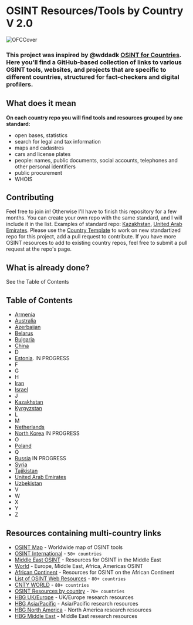# OSINT Resources/Tools by Country V 2.0
![OFCCover](https://github.com/user-attachments/assets/24e9a122-d9a8-4ff9-81b7-298c5f0a739b)
### This project was inspired by @wddadk [OSINT for Countries](https://github.com/wddadk/OSINT-for-countries). Here you'll find a GitHub-based collection of links to various OSINT tools, websites, and projects that are specific to different countries, structured for fact-checkers and digital profilers. 
## What does it mean 
**On each country repo you will find tools and resources grouped by one standard:** 
- open bases, statistics
- search for legal and tax information
- maps and cadastres
- cars and license plates
- people: names, public documents, social accounts, telephones and other personal identifiers
- public procurement
- WHOIS

## Contributing
Feel free to join in! Otherwise I'll have to finish this repository for a few months. You can create your own repo with the same standard, and I will include it in the list. Examples of standard repo: [Kazakhstan](https://github.com/paulpogoda/OSINT-Tools-Kazakhstan), [United Arab Emirates](https://github.com/paulpogoda/OSINT-Tools-Emirates). Please use the [Country Template](https://github.com/paulpogoda/OSINT-for-countries-V2.0/blob/main/Country%20Template) to work on new standartized repo for this project, add a pull request to contribute. If you have more OSINT resources to add to existing country repos, feel free to submit a pull request at the repo's page. 
## What is already done?
See the Table of Contents 

## Table of Contents
- [Armenia](https://github.com/paulpogoda/OSINT-Tools-Armenia/)
- [Australia](https://github.com/paulpogoda/OSINT-Tools-Australia/)
- [Azerbaijan](https://github.com/paulpogoda/OSINT-Tools-Azerbaijan/)
- [Belarus](https://github.com/int-sector/OSINT-Tools-Belarus/)
- [Bulgaria](https://github.com/paulpogoda/OSINT-Tools-Bulgaria/tree/main)
- [China](https://github.com/paulpogoda/OSINT-Tools-China)
- D
- [Estonia](). IN PROGRESS
- F
- G
- H
- [Iran](https://github.com/paulpogoda/OSINT-Tools-Iran)
- [Israel](https://github.com/paulpogoda/OSINT-Tools-Israel)
- J
- [Kazakhstan](https://github.com/paulpogoda/OSINT-Tools-Kazakhstan)
- [Kyrgyzstan](https://github.com/paulpogoda/OSINT-Tools-Kyrgyzstan)
- L
- M
- [Netherlands](https://github.com/paulpogoda/OSINT-Tools-Netherlands/tree/master)
- [North Korea]() IN PROGRESS 
- O
- [Poland](https://github.com/paulpogoda/OSINT-Tools-Poland)
- Q
- [Russia](https://github.com/paulpogoda/OSINT-Tools-Russia) IN PROGRESS
- [Syria](https://github.com/paulpogoda/OSINT-Tools-Syria)
- [Tajikistan](https://github.com/paulpogoda/OSINT-Tools-Tajikistan)
- [United Arab Emirates](https://github.com/paulpogoda/OSINT-Tools-Emirates)
- [Uzbekistan](https://github.com/paulpogoda/OSINT-Tools-Uzbekistan)
- V
- W
- X
- Y
- Z

## Resources containing multi-country links
- [OSINT Map](https://cybdetective.com/osintmap/) - Worldwide map of OSINT tools
- [OSINT International](https://start.me/p/7kDabv/osint-international) -  `50+ countries`
- [Middle East OSINT](https://start.me/p/jj8Y9a/middle-east-osint) - Resources for OSINT in the Middle East
- [World](https://start.me/p/lLaoXv/07-world) - Europe, Middle East, Africa, Americas OSINT
- [African Continent](https://start.me/p/m6OJgv/the-bbc-africa-eye-forensics-dashboard) - Resources for OSINT on the African Continent
- [List of OSINT Web Resources](https://github.com/OhShINT/ohshint.gitbook.io/blob/main/Lists_of_OSINT_Web_Resources/1-Complete-List-of-OSINT-Web-Resources.md#country-specific-search-engines-and-directories) -  `80+ countries`
- [CNTY WORLD](https://start.me/p/kxNv55/cnty-world) - `80+ countries`
- [OSINT Resources by country](https://start.me/p/kvAQBk/osint-resources-by-country) - `70+ countries`
- [HBG UK/Europe](https://start.me/p/VRMpYm/hbg-ukeurope-research-resources) - UK/Europe research resources
- [HBG Asia/Pacific](https://start.me/p/3KMwaw/hbg-asia-pacific-prospect-research-resources) - Asia/Pacific research resources
- [HBG North America](https://start.me/p/ZQdorV/hbg-north-america-prospect-research-links) - North America research resources
- [HBG Middle East](https://start.me/p/ZYaxaJ/hbg-middle-east-prospect-research-links) - Middle East research resources
